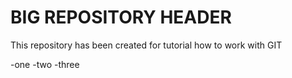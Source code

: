 # BIG REPOSITORY HEADER
This repository has been created for tutorial how to work with GIT

-one
-two
-three